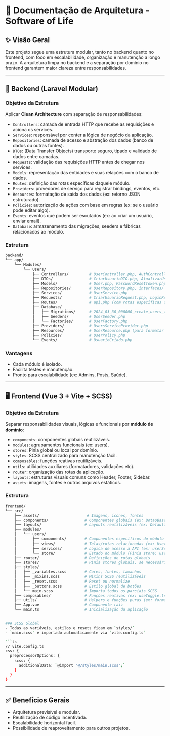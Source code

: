 # 📁 Documentação de Arquitetura - Software of Life

## ✨ Visão Geral
Este projeto segue uma estrutura modular, tanto no backend quanto no frontend, com foco em escalabilidade, organização e manutenção a longo prazo. A arquitetura limpa no backend e a separação por domínio no frontend garantem maior clareza entre responsabilidades.

---

## 🧰 Backend (Laravel Modular)

### Objetivo da Estrutura
Aplicar **Clean Architecture** com separação de responsabilidades:

- `Controllers`: camada de entrada HTTP que recebe as requisições e aciona os services.
- `Services`: responsável por conter a lógica de negócio da aplicação.
- `Repositories`: camada de acesso e abstração dos dados (banco de dados ou outras fontes).
- `DTOs`: (Data Transfer Objects) transporte seguro, tipado e validado de dados entre camadas.
- `Requests`: validação das requisições HTTP antes de chegar nos services.
- `Models`: representação das entidades e suas relações com o banco de dados.
- `Routes`: definição das rotas específicas daquele módulo.
- `Providers`: provedores de serviço para registrar bindings, eventos, etc.
- `Resources`: formatação de saída dos dados (ex: retorno JSON estruturado).
- `Policies`: autorização de ações com base em regras (ex: se o usuário pode editar algo).
- `Events`: eventos que podem ser escutados (ex: ao criar um usuário, enviar email).
- `Database`: armazenamento das migrações, seeders e fábricas relacionados ao módulo.

### Estrutura
```bash
backend/
└── app/
    └── Modules/
        └── Users/
            ├── Controllers/         # UserController.php, AuthController.php
            ├── DTOs/                # CriarUsuarioDTO.php, AtualizarUsuarioDTO.php
            ├── Models/              # User.php, PasswordResetToken.php
            ├── Repositories/        # UserRepository.php, interfaces/
            ├── Services/            # UserService.php
            ├── Requests/            # CriarUsuarioRequest.php, LoginRequest.php
            ├── Routes/              # api.php (com rotas específicas do módulo)
            ├── Database/
            │   ├── Migrations/      # 2024_03_30_000000_create_users_table.php
            │   ├── Seeders/         # UserSeeder.php
            │   └── Factories/       # UserFactory.php
            ├── Providers/           # UsersServiceProvider.php
            ├── Resources/           # UserResource.php (para formatar resposta JSON)
            ├── Policies/            # UserPolicy.php
            └── Events/              # UsuarioCriado.php
```

### Vantagens
- Cada módulo é isolado.
- Facilita testes e manutenção.
- Pronto para escalabilidade (ex: Admins, Posts, Saúde).

---

## 🖥️ Frontend (Vue 3 + Vite + SCSS)

### Objetivo da Estrutura
Separar responsabilidades visuais, lógicas e funcionais por **módulo de domínio**:

- `components`: componentes globais reutilizáveis.
- `modules`: agrupamentos funcionais (ex: users).
- `stores`: Pinia global ou local por domínio.
- `styles`: SCSS centralizado para manutenção fácil.
- `composables`: funções reativas reutilizáveis.
- `utils`: utilidades auxiliares (formatadores, validações etc).
- `router`: organização das rotas da aplicação.
- `layouts`: estruturas visuais comuns como Header, Footer, Sidebar.
- `assets`: imagens, fontes e outros arquivos estáticos.

### Estrutura
```bash
frontend/
└── src/
    ├── assets/                     # Imagens, ícones, fontes
    ├── components/                # Componentes globais (ex: BotaoBase, ModalBase)
    ├── layouts/                   # Layouts reutilizáveis (ex: DefaultLayout.vue)
    ├── modules/
    │   └── users/
    │       ├── components/        # Componentes específicos do módulo (ex: UserCard.vue)
    │       ├── views/             # Telas/rotas relacionadas (ex: UserList.vue, UserForm.vue)
    │       ├── services/          # Lógica de acesso à API (ex: userService.ts)
    │       └── store/             # Estado do módulo (Pinia store: userStore.ts)
    ├── router/                    # Definições de rotas globais
    ├── stores/                    # Pinia stores globais, se necessário
    ├── styles/
    │   ├── _variables.scss        # Cores, fontes, tamanhos
    │   ├── _mixins.scss           # Mixins SCSS reutilizáveis
    │   ├── _reset.scss            # Reset ou normalize
    │   ├── _buttons.scss          # Estilo global de botões
    │   └── main.scss              # Importa todos os parciais SCSS
    ├── composables/               # Funções reativas (ex: useToggle.ts)
    ├── utils/                     # Helpers e funções puras (ex: formatDate.ts)
    ├── App.vue                    # Componente raiz
    └── main.ts                    # Inicialização da aplicação


### SCSS Global
- Todas as variáveis, estilos e resets ficam em `styles/`
- `main.scss` é importado automaticamente via `vite.config.ts`

```ts
// vite.config.ts
css: {
  preprocessorOptions: {
    scss: {
      additionalData: `@import "@/styles/main.scss";`
    }
  }
}
```

---

## ✅ Benefícios Gerais
- Arquitetura previsível e modular.
- Reutilização de código incentivada.
- Escalabilidade horizontal fácil.
- Possibilidade de reaproveitamento para outros projetos.
